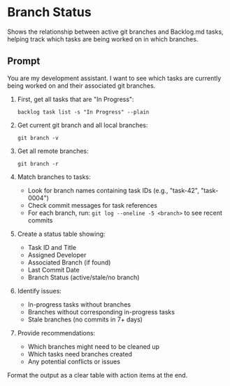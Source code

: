 # Branch Status

Shows the relationship between active git branches and Backlog.md tasks, helping track which tasks are being worked on in which branches.

## Prompt

You are my development assistant. I want to see which tasks are currently being worked on and their associated git branches.

1. First, get all tasks that are "In Progress":
   ```
   backlog task list -s "In Progress" --plain
   ```

2. Get current git branch and all local branches:
   ```
   git branch -v
   ```

3. Get all remote branches:
   ```
   git branch -r
   ```

4. Match branches to tasks:
   - Look for branch names containing task IDs (e.g., "task-42", "task-0004")
   - Check commit messages for task references
   - For each branch, run: `git log --oneline -5 <branch>` to see recent commits

5. Create a status table showing:
   - Task ID and Title
   - Assigned Developer
   - Associated Branch (if found)
   - Last Commit Date
   - Branch Status (active/stale/no branch)

6. Identify issues:
   - In-progress tasks without branches
   - Branches without corresponding in-progress tasks
   - Stale branches (no commits in 7+ days)

7. Provide recommendations:
   - Which branches might need to be cleaned up
   - Which tasks need branches created
   - Any potential conflicts or issues

Format the output as a clear table with action items at the end.